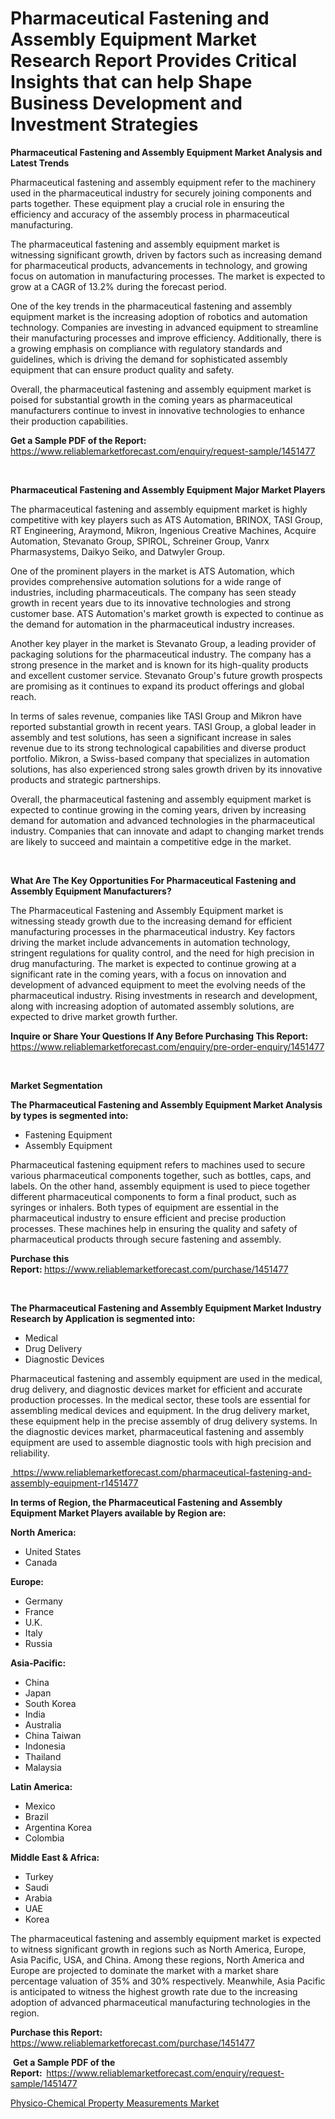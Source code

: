 <p><h1>Pharmaceutical Fastening and Assembly Equipment Market Research Report Provides Critical Insights that can help Shape Business Development and Investment Strategies</h1></p><p><strong>Pharmaceutical Fastening and Assembly Equipment Market Analysis and Latest Trends</strong></p>
<p><p>Pharmaceutical fastening and assembly equipment refer to the machinery used in the pharmaceutical industry for securely joining components and parts together. These equipment play a crucial role in ensuring the efficiency and accuracy of the assembly process in pharmaceutical manufacturing.</p><p>The pharmaceutical fastening and assembly equipment market is witnessing significant growth, driven by factors such as increasing demand for pharmaceutical products, advancements in technology, and growing focus on automation in manufacturing processes. The market is expected to grow at a CAGR of 13.2% during the forecast period.</p><p>One of the key trends in the pharmaceutical fastening and assembly equipment market is the increasing adoption of robotics and automation technology. Companies are investing in advanced equipment to streamline their manufacturing processes and improve efficiency. Additionally, there is a growing emphasis on compliance with regulatory standards and guidelines, which is driving the demand for sophisticated assembly equipment that can ensure product quality and safety.</p><p>Overall, the pharmaceutical fastening and assembly equipment market is poised for substantial growth in the coming years as pharmaceutical manufacturers continue to invest in innovative technologies to enhance their production capabilities.</p></p>
<p><strong>Get a Sample PDF of the Report:&nbsp;</strong> <a href="https://www.reliablemarketforecast.com/enquiry/request-sample/1451477">https://www.reliablemarketforecast.com/enquiry/request-sample/1451477</a></p>
<p>&nbsp;</p>
<p><strong>Pharmaceutical Fastening and Assembly Equipment Major Market Players</strong></p>
<p><p>The pharmaceutical fastening and assembly equipment market is highly competitive with key players such as ATS Automation, BRINOX, TASI Group, RT Engineering, Araymond, Mikron, Ingenious Creative Machines, Acquire Automation, Stevanato Group, SPIROL, Schreiner Group, Vanrx Pharmasystems, Daikyo Seiko, and Datwyler Group.</p><p>One of the prominent players in the market is ATS Automation, which provides comprehensive automation solutions for a wide range of industries, including pharmaceuticals. The company has seen steady growth in recent years due to its innovative technologies and strong customer base. ATS Automation's market growth is expected to continue as the demand for automation in the pharmaceutical industry increases.</p><p>Another key player in the market is Stevanato Group, a leading provider of packaging solutions for the pharmaceutical industry. The company has a strong presence in the market and is known for its high-quality products and excellent customer service. Stevanato Group's future growth prospects are promising as it continues to expand its product offerings and global reach.</p><p>In terms of sales revenue, companies like TASI Group and Mikron have reported substantial growth in recent years. TASI Group, a global leader in assembly and test solutions, has seen a significant increase in sales revenue due to its strong technological capabilities and diverse product portfolio. Mikron, a Swiss-based company that specializes in automation solutions, has also experienced strong sales growth driven by its innovative products and strategic partnerships.</p><p>Overall, the pharmaceutical fastening and assembly equipment market is expected to continue growing in the coming years, driven by increasing demand for automation and advanced technologies in the pharmaceutical industry. Companies that can innovate and adapt to changing market trends are likely to succeed and maintain a competitive edge in the market.</p></p>
<p>&nbsp;</p>
<p><strong>What Are The Key Opportunities For Pharmaceutical Fastening and Assembly Equipment Manufacturers?</strong></p>
<p><p>The Pharmaceutical Fastening and Assembly Equipment market is witnessing steady growth due to the increasing demand for efficient manufacturing processes in the pharmaceutical industry. Key factors driving the market include advancements in automation technology, stringent regulations for quality control, and the need for high precision in drug manufacturing. The market is expected to continue growing at a significant rate in the coming years, with a focus on innovation and development of advanced equipment to meet the evolving needs of the pharmaceutical industry. Rising investments in research and development, along with increasing adoption of automated assembly solutions, are expected to drive market growth further.</p></p>
<p><strong>Inquire or Share Your Questions If Any Before Purchasing This Report:</strong> <a href="https://www.reliablemarketforecast.com/enquiry/pre-order-enquiry/1451477">https://www.reliablemarketforecast.com/enquiry/pre-order-enquiry/1451477</a></p>
<p>&nbsp;</p>
<p><strong>Market Segmentation</strong></p>
<p><strong>The Pharmaceutical Fastening and Assembly Equipment Market Analysis by types is segmented into:</strong></p>
<p><ul><li>Fastening Equipment</li><li>Assembly Equipment</li></ul></p>
<p><p>Pharmaceutical fastening equipment refers to machines used to secure various pharmaceutical components together, such as bottles, caps, and labels. On the other hand, assembly equipment is used to piece together different pharmaceutical components to form a final product, such as syringes or inhalers. Both types of equipment are essential in the pharmaceutical industry to ensure efficient and precise production processes. These machines help in ensuring the quality and safety of pharmaceutical products through secure fastening and assembly.</p></p>
<p><strong>Purchase this Report:&nbsp;</strong><a href="https://www.reliablemarketforecast.com/purchase/1451477">https://www.reliablemarketforecast.com/purchase/1451477</a></p>
<p>&nbsp;</p>
<p><strong>The Pharmaceutical Fastening and Assembly Equipment Market Industry Research by Application is segmented into:</strong></p>
<p><ul><li>Medical</li><li>Drug Delivery</li><li>Diagnostic Devices</li></ul></p>
<p><p>Pharmaceutical fastening and assembly equipment are used in the medical, drug delivery, and diagnostic devices market for efficient and accurate production processes. In the medical sector, these tools are essential for assembling medical devices and equipment. In the drug delivery market, these equipment help in the precise assembly of drug delivery systems. In the diagnostic devices market, pharmaceutical fastening and assembly equipment are used to assemble diagnostic tools with high precision and reliability.</p></p>
<p><a href="https://www.reliablemarketforecast.com/pharmaceutical-fastening-and-assembly-equipment-r1451477">&nbsp;https://www.reliablemarketforecast.com/pharmaceutical-fastening-and-assembly-equipment-r1451477</a></p>
<p><strong>In terms of Region, the Pharmaceutical Fastening and Assembly Equipment Market Players available by Region are:</strong></p>
<p>
    <p> <strong> North America: </strong>
        <ul>
            <li>United States</li>
            <li>Canada</li>
        </ul>
        </p> 
    <p> <strong> Europe: </strong>
        <ul>
            <li>Germany</li>
            <li>France</li>
            <li>U.K.</li>
            <li>Italy</li>
            <li>Russia</li>
        </ul>
        </p> 
    <p> <strong> Asia-Pacific: </strong>
        <ul>
            <li>China</li>
            <li>Japan</li>
            <li>South Korea</li>
            <li>India</li>
            <li>Australia</li>
            <li>China Taiwan</li>
            <li>Indonesia</li>
            <li>Thailand</li>
            <li>Malaysia</li>
        </ul>
        </p> 
    <p> <strong> Latin America: </strong>
        <ul>
            <li>Mexico</li>
            <li>Brazil</li>
            <li>Argentina Korea</li>
            <li>Colombia</li>
        </ul>
        </p> 
    <p> <strong> Middle East & Africa: </strong>
        <ul>
            <li>Turkey</li>
            <li>Saudi</li>
            <li>Arabia</li>
            <li>UAE</li>
            <li>Korea</li>
        </ul>
    </p>
    </p>
<p><p>The pharmaceutical fastening and assembly equipment market is expected to witness significant growth in regions such as North America, Europe, Asia Pacific, USA, and China. Among these regions, North America and Europe are projected to dominate the market with a market share percentage valuation of 35% and 30% respectively. Meanwhile, Asia Pacific is anticipated to witness the highest growth rate due to the increasing adoption of advanced pharmaceutical manufacturing technologies in the region.</p></p>
<p><strong>Purchase this Report: </strong><a href="https://www.reliablemarketforecast.com/purchase/1451477">https://www.reliablemarketforecast.com/purchase/1451477</a></p>
<p>&nbsp;<strong>Get a Sample PDF of the Report:&nbsp;&nbsp;</strong><a href="https://www.reliablemarketforecast.com/enquiry/request-sample/1451477">https://www.reliablemarketforecast.com/enquiry/request-sample/1451477</a></p>
<p><strong></strong></p>
<p><p><a href="https://github.com/RichRobinson5/Market-Research-Report-List-6/blob/main/physico-chemical-property-measurements-market.md">Physico-Chemical Property Measurements Market</a></p></p>